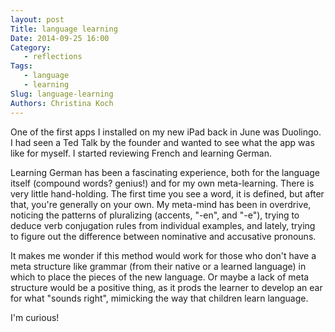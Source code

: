 ```yaml
---
layout: post
Title: language learning
Date: 2014-09-25 16:00
Category: 
   - reflections
Tags: 
   - language
   - learning
Slug: language-learning
Authors: Christina Koch
---
```


One of the first apps I installed on my new iPad back in June was Duolingo.  I had seen a Ted Talk by the founder and wanted to see what the app was like for myself.  I started reviewing French and learning German.  

Learning German has been a fascinating experience, both for the language itself (compound words? genius!) and for my own meta-learning.  There is very little hand-holding.  The first time you see a word, it is defined, but after that, you're generally on your own.  My meta-mind has been in overdrive, noticing the patterns of pluralizing (accents, "-en", and "-e"), trying to deduce verb conjugation rules from individual examples, and lately, trying to figure out the difference between nominative and accusative pronouns.  

It makes me wonder if this method would work for those who don't have a meta structure like grammar (from their native or a learned language) in which to place the pieces of the new language.  Or maybe a lack of meta structure would be a positive thing, as it prods the learner to develop an ear for what "sounds right", mimicking the way that children learn language.  

I'm curious!  